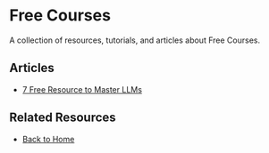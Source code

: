 # Free Courses

A collection of resources, tutorials, and articles about Free Courses.

## Articles

- [7 Free Resource to Master LLMs](https://machinelearningmastery.com/7-free-resource-to-master-llms/)

## Related Resources
- [Back to Home](/)
